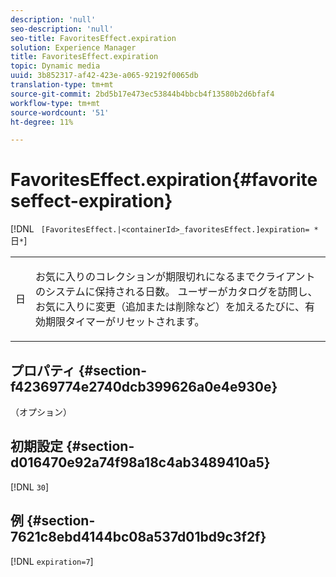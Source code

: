 ```yaml
---
description: 'null'
seo-description: 'null'
seo-title: FavoritesEffect.expiration
solution: Experience Manager
title: FavoritesEffect.expiration
topic: Dynamic media
uuid: 3b852317-af42-423e-a065-92192f0065db
translation-type: tm+mt
source-git-commit: 2bd5b17e473ec53844b4bbcb4f13580b2d6bfaf4
workflow-type: tm+mt
source-wordcount: '51'
ht-degree: 11%

---
```



# FavoritesEffect.expiration{#favoriteseffect-expiration}

[!DNL ` [FavoritesEffect.|<containerId>_favoritesEffect.]expiration= *`日`*`]

<table id="table_2B109D2F91E64B5382B31921C3780FA5"> 
 <tbody> 
  <tr> 
   <td colname="col1"> <p><span class="codeph"><span class="varname"> 日</span></span> </p> </td> 
   <td colname="col2"> <p> お気に入りのコレクションが期限切れになるまでクライアントのシステムに保持される日数。 ユーザーがカタログを訪問し、お気に入りに変更（追加または削除など）を加えるたびに、有効期限タイマーがリセットされます。 </p> </td> 
  </tr> 
 </tbody> 
</table>

## プロパティ {#section-f42369774e2740dcb399626a0e4e930e}

（オプション）

## 初期設定 {#section-d016470e92a74f98a18c4ab3489410a5}

[!DNL `30`]

## 例 {#section-7621c8ebd4144bc08a537d01bd9c3f2f}

[!DNL `expiration=7`]
